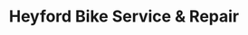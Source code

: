 ---
title: "Heyford Bike Service & Repair"
url: /heyford-park/heyford-bike-service-und-repair/
shop: Fahrrad
---